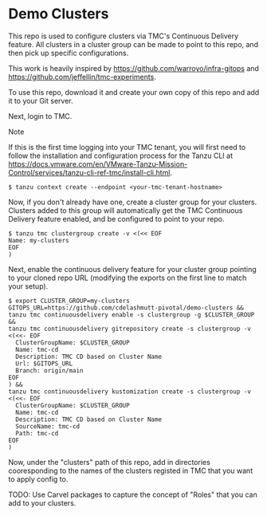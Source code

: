 # Demo Clusters
This repo is used to configure clusters via TMC's Continuous Delivery feature.  All clusters in a cluster group can be made to point to this repo, and then pick up specific configurations.

This work is heavily inspired by https://github.com/warroyo/infra-gitops and https://github.com/jeffellin/tmc-experiments.

To use this repo, download it and create your own copy of this repo and add it to your Git server.

Next, login to TMC.  
> [!NOTE]
> If this is the first time logging into your TMC tenant, you will first need to follow the installation and configuration process for the Tanzu CLI at https://docs.vmware.com/en/VMware-Tanzu-Mission-Control/services/tanzu-cli-ref-tmc/install-cli.html.
```console
$ tanzu context create --endpoint <your-tmc-tenant-hostname>
```

Now, if you don't already have one, create a cluster group for your clusters.  Clusters added to this group will automatically get the TMC Continuous Delivery feature enabled, and be configured to point to your repo.
```console
$ tanzu tmc clustergroup create -v <(<< EOF
Name: my-clusters
EOF
)
```

Next, enable the continuous delivery feature for your cluster group pointing to your cloned repo URL (modifying the exports on the first line to match your setup).
```console
$ export CLUSTER_GROUP=my-clusters GITOPS_URL=https://github.com/cdelashmutt-pivotal/demo-clusters && 
tanzu tmc continuousdelivery enable -s clustergroup -g $CLUSTER_GROUP &&
tanzu tmc continuousdelivery gitrepository create -s clustergroup -v <(<<- EOF
  ClusterGroupName: $CLUSTER_GROUP
  Name: tmc-cd
  Description: TMC CD based on Cluster Name
  Url: $GITOPS_URL
  Branch: origin/main
EOF
) &&
tanzu tmc continuousdelivery kustomization create -s clustergroup -v <(<<- EOF
  ClusterGroupName: $CLUSTER_GROUP
  Name: tmc-cd
  Description: TMC CD based on Cluster Name
  SourceName: tmc-cd
  Path: tmc-cd
EOF
)
```

Now, under the "clusters" path of this repo, add in directories cooresponding to the names of the clusters registed in TMC that you want to apply config to.

TODO: Use Carvel packages to capture the concept of "Roles" that you can add to your clusters.